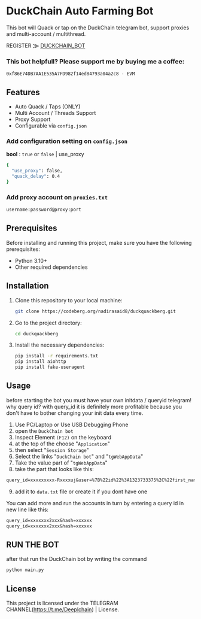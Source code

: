 # DuckChain Auto Farming Bot 
This bot will Quack or tap on the DuckChain telegram bot, support proxies and multi-account / multithread.

REGISTER ⨠ [DUCKCHAIN_BOT](https://t.me/DuckChain_bot/quack?startapp=p9wkJSBL)

### This bot helpfull?  Please support me by buying me a coffee: 
```
0xf86E74DB7AA1E535A7FD982f14ed84793a04a2c8 - EVM
```

## Features
- Auto Quack / Taps (ONLY)
- Multi Account / Threads Support
- Proxy Support
- Configurable via `config.json`

### Add configuration setting on `config.json` 

 **bool** : `true` or `false` | use_proxy  

  ```bash
{
    "use_proxy": false,
    "quack_delay": 0.4
}

  ```
### Add proxy account on `proxies.txt` 

  ```bash
username:password@proxy:port
  ```

## Prerequisites
Before installing and running this project, make sure you have the following prerequisites:
- Python 3.10+
- Other required dependencies

## Installation
1. Clone this repository to your local machine:
    ```bash
    git clone https://codeberg.org/nadirasaid8/duckquackberg.git
    ```
2. Go to the project directory:
    ```bash
    cd duckquackberg
    ```
3. Install the necessary dependencies:
    ```bash
    pip install -r requirements.txt
    pip install aiohttp
    pip install fake-useragent
    ```

## Usage
before starting the bot you must have your own initdata / queryid telegram! why query id? with query_id it is definitely more profitable because you don't have to bother changing your init data every time.

1. Use PC/Laptop or Use USB Debugging Phone
2. open the `DuckChain bot`
3. Inspect Element `(F12)` on the keyboard
4. at the top of the choose "`Application`" 
5. then select "`Session Storage`" 
6. Select the links "`DuckChain bot`" and "`tgWebAppData`"
7. Take the value part of "`tgWebAppData`"
8. take the part that looks like this: 

```txt 
query_id=xxxxxxxxx-Rxxxxuj&user=%7B%22id%22%3A1323733375%2C%22first_name%22%3A%22xxxx%22%2C%22last_name%22%3A%22%E7%9A%BF%20xxxxxx%22%2C%22username%22%3A%22xxxxx%22%2C%22language_code%22%3A%22id%22%2C%22allows_write_to_pm%22%3Atrue%7D&auth_date=xxxxx&hash=xxxxxxxxxxxxxxxxxxxxxxxxxxxxxxxxxxxxxxxxxxxxxxxxxxxxxxxxxxxxxx
```
9. add it to `data.txt` file or create it if you dont have one


You can add more and run the accounts in turn by entering a query id in new line like this:
```txt
query_id=xxxxxxx2xxx&hash=xxxxxx
query_id=xxxxxxx2xxx&hash=xxxxxx
```
## RUN THE BOT
after that run the DuckChain bot by writing the command

```bash
python main.py
```

## License
This project is licensed under the TELEGRAM CHANNEL(https://t.me/Deeplchain) | License.



